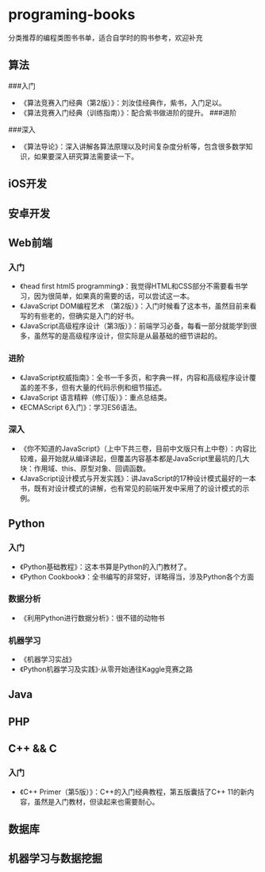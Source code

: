 # programing-books
分类推荐的编程类图书书单，适合自学时的购书参考，欢迎补充

## 算法
###入门
- 《算法竞赛入门经典（第2版）》：刘汝佳经典作，紫书，入门足以。
- 《算法竞赛入门经典（训练指南）》：配合紫书做进阶的提升。
###进阶

###深入
- 《算法导论》：深入讲解各算法原理以及时间复杂度分析等，包含很多数学知识，如果要深入研究算法需要读一下。
## iOS开发


## 安卓开发


## Web前端
### 入门
- 《head first html5 programming》：我觉得HTML和CSS部分不需要看书学习，因为很简单，如果真的需要的话，可以尝试这一本。
- 《JavaScript DOM编程艺术 （第2版）》：入门时候看了这本书，虽然目前来看写的有些老的，但确实是入门的好书。
- 《JavaScript高级程序设计（第3版）》：前端学习必备，每看一部分就能学到很多，虽然写的是高级程序设计，但实际是从最基础的细节讲起的。
### 进阶
- 《JavaScript权威指南》：全书一千多页，和字典一样，内容和高级程序设计覆盖的差不多，但有大量的代码示例和细节描述。
- 《JavaScript 语言精粹（修订版）》：重点总结类。
- 《ECMAScript 6入门》：学习ES6语法。
### 深入
- 《你不知道的JavaScript》（上中下共三卷，目前中文版只有上中卷）：内容比较难，最开始就从编译讲起，但覆盖内容基本都是JavaScript里最坑的几大块：作用域、this、原型对象、回调函数。
- 《JavaScript设计模式与开发实践》：讲JavaScript的17种设计模式最好的一本书，既有对设计模式的讲解，也有常见的前端开发中采用了的设计模式的示例。
## Python
### 入门
- 《Python基础教程》：这本书算是Python的入门教材了。
- 《Python Cookbook》：全书编写的非常好，详略得当，涉及Python各个方面
### 数据分析
- 《利用Python进行数据分析》：很不错的动物书
### 机器学习
- 《机器学习实战》
- 《Python机器学习及实践》·从零开始通往Kaggle竞赛之路
## Java


## PHP


## C++ && C
### 入门
- 《C++ Primer（第5版）》：C++的入门经典教程，第五版囊括了C++ 11的新内容，虽然是入门教材，但读起来也需要耐心。
## 数据库


## 机器学习与数据挖掘
